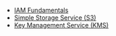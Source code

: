 - [IAM Fundamentals](./iam.md)
- [Simple Storage Service (S3)](./s3.md)
- [Key Management Service (KMS)](./kms.md)
